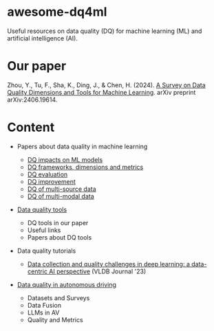 # awesome-dq4ml
Useful resources on data quality (DQ) for machine learning (ML) and artificial intelligence (AI). 

# Our paper
Zhou, Y., Tu, F., Sha, K., Ding, J., & Chen, H. (2024). [A Survey on Data Quality Dimensions and Tools for Machine Learning](https://arxiv.org/abs/2406.19614). arXiv preprint arXiv:2406.19614.

# Content

- Papers about data quality in machine learning
  - [DQ impacts on ML models](Paper_list/Data_quality_impacts_on_ML_models.md)
  - [DQ frameworks, dimensions and metrics](Paper_list/DQ_frameworks_dimensions_and_metrics.md)
  - [DQ evaluation](Paper_list/Data_quality_evaluation.md)
  - [DQ improvement](Paper_list/Data_quality_improvement.md)
  - [DQ of multi-source data](Paper_list/DQ_of_multi-source_data.md)
  - [DQ of multi-modal data](Paper_list/DQ_of_multi-modal_data.md)
  
- [Data quality tools](Data_quality_tools.md)
  - DQ tools in our paper
  - Useful links
  - Papers about DQ tools

- Data quality tutorials
  - [Data collection and quality challenges in deep learning: a data-centric AI perspective](https://link.springer.com/article/10.1007/s00778-022-00775-9) (VLDB Journal '23)
 
- [Data quality in autonomous driving](Data_quality_in_AV.md)
  - Datasets and Surveys
  - Data Fusion
  - LLMs in AV
  - Quality and Metrics
